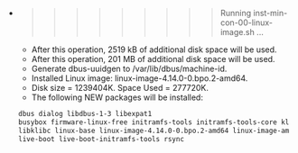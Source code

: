 * >>>>>>>>> Running inst-min-con-00-linux-image.sh ...
  * After this operation, 2519 kB of additional disk space will be used.
  * After this operation, 201 MB of additional disk space will be used.
  * Generate dbus-uuidgen to /var/lib/dbus/machine-id.
  * Installed Linux image: linux-image-4.14.0-0.bpo.2-amd64.
  * Disk size = 1239404K. Space Used = 277720K.
  * The following NEW packages will be installed:
  ```bash
  dbus dialog libdbus-1-3 libexpat1
  busybox firmware-linux-free initramfs-tools initramfs-tools-core klibc-utils
  libklibc linux-base linux-image-4.14.0-0.bpo.2-amd64 linux-image-amd64
  live-boot live-boot-initramfs-tools rsync
  ```
